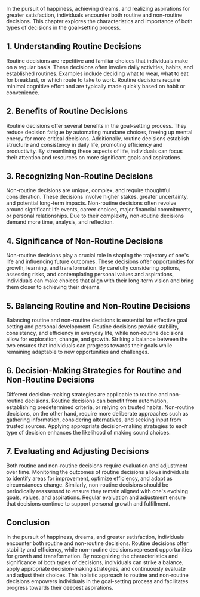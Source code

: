 
In the pursuit of happiness, achieving dreams, and realizing aspirations for greater satisfaction, individuals encounter both routine and non-routine decisions. This chapter explores the characteristics and importance of both types of decisions in the goal-setting process.

**1. Understanding Routine Decisions**
--------------------------------------

Routine decisions are repetitive and familiar choices that individuals make on a regular basis. These decisions often involve daily activities, habits, and established routines. Examples include deciding what to wear, what to eat for breakfast, or which route to take to work. Routine decisions require minimal cognitive effort and are typically made quickly based on habit or convenience.

**2. Benefits of Routine Decisions**
------------------------------------

Routine decisions offer several benefits in the goal-setting process. They reduce decision fatigue by automating mundane choices, freeing up mental energy for more critical decisions. Additionally, routine decisions establish structure and consistency in daily life, promoting efficiency and productivity. By streamlining these aspects of life, individuals can focus their attention and resources on more significant goals and aspirations.

**3. Recognizing Non-Routine Decisions**
----------------------------------------

Non-routine decisions are unique, complex, and require thoughtful consideration. These decisions involve higher stakes, greater uncertainty, and potential long-term impacts. Non-routine decisions often revolve around significant life events, career choices, major financial commitments, or personal relationships. Due to their complexity, non-routine decisions demand more time, analysis, and reflection.

**4. Significance of Non-Routine Decisions**
--------------------------------------------

Non-routine decisions play a crucial role in shaping the trajectory of one's life and influencing future outcomes. These decisions offer opportunities for growth, learning, and transformation. By carefully considering options, assessing risks, and contemplating personal values and aspirations, individuals can make choices that align with their long-term vision and bring them closer to achieving their dreams.

**5. Balancing Routine and Non-Routine Decisions**
--------------------------------------------------

Balancing routine and non-routine decisions is essential for effective goal setting and personal development. Routine decisions provide stability, consistency, and efficiency in everyday life, while non-routine decisions allow for exploration, change, and growth. Striking a balance between the two ensures that individuals can progress towards their goals while remaining adaptable to new opportunities and challenges.

**6. Decision-Making Strategies for Routine and Non-Routine Decisions**
-----------------------------------------------------------------------

Different decision-making strategies are applicable to routine and non-routine decisions. Routine decisions can benefit from automation, establishing predetermined criteria, or relying on trusted habits. Non-routine decisions, on the other hand, require more deliberate approaches such as gathering information, considering alternatives, and seeking input from trusted sources. Applying appropriate decision-making strategies to each type of decision enhances the likelihood of making sound choices.

**7. Evaluating and Adjusting Decisions**
-----------------------------------------

Both routine and non-routine decisions require evaluation and adjustment over time. Monitoring the outcomes of routine decisions allows individuals to identify areas for improvement, optimize efficiency, and adapt as circumstances change. Similarly, non-routine decisions should be periodically reassessed to ensure they remain aligned with one's evolving goals, values, and aspirations. Regular evaluation and adjustment ensure that decisions continue to support personal growth and fulfillment.

**Conclusion**
--------------

In the pursuit of happiness, dreams, and greater satisfaction, individuals encounter both routine and non-routine decisions. Routine decisions offer stability and efficiency, while non-routine decisions represent opportunities for growth and transformation. By recognizing the characteristics and significance of both types of decisions, individuals can strike a balance, apply appropriate decision-making strategies, and continuously evaluate and adjust their choices. This holistic approach to routine and non-routine decisions empowers individuals in the goal-setting process and facilitates progress towards their deepest aspirations.
